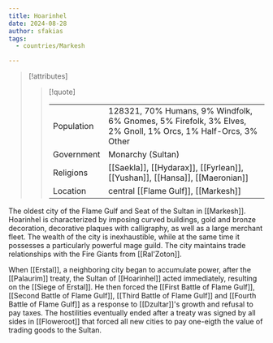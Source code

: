 ```yaml
---
title: Hoarinhel
date: 2024-08-28
author: sfakias
tags:
  - countries/Markesh

---
```

> [!attributes]
> 
> > [!quote]
> >
> > | | |
> > | --- | --- |
> > | Population | 128321, 70% Humans, 9% Windfolk, 6% Gnomes, 5% Firefolk, 3% Elves, 2% Gnoll, 1% Orcs, 1% Half-Orcs, 3% Other |
> > | Government | Monarchy (Sultan) |
> > | Religions | [[Saekla]], [[Hydarax]], [[Fyrlean]], [[Yushan]], [[Hansa]], [[Maeronian]] |
> > | Location | central [[Flame Gulf]], [[Markesh]] |

The oldest city of the Flame Gulf and Seat of the Sultan in [[Markesh]]. Hoarinhel is characterized by imposing curved buildings, gold and bronze decoration, decorative plaques with calligraphy, as well as a large merchant fleet. The wealth of the city is inexhaustible, while at the same time it possesses a particularly powerful mage guild. The city  maintains trade relationships with the Fire Giants from [[Ral'Zoton]].

When [[Erstal]], a neighboring city began to accumulate power, after the [[Palaurim]] treaty, the Sultan of [[Hoarinhel]] acted immediately, resulting on the [[Siege of Erstal]]. He then forced the [[First Battle of Flame Gulf]], [[Second Battle of Flame Gulf]], [[Third Battle of Flame Gulf]] and [[Fourth Battle of Flame Gulf]] as a response to [[Dzultar]]'s growth and refusal to pay taxes. The hostilities eventually ended after a treaty was signed by all sides in [[Floweroot]] that forced all new cities to pay one-eigth the value of trading goods to the Sultan.